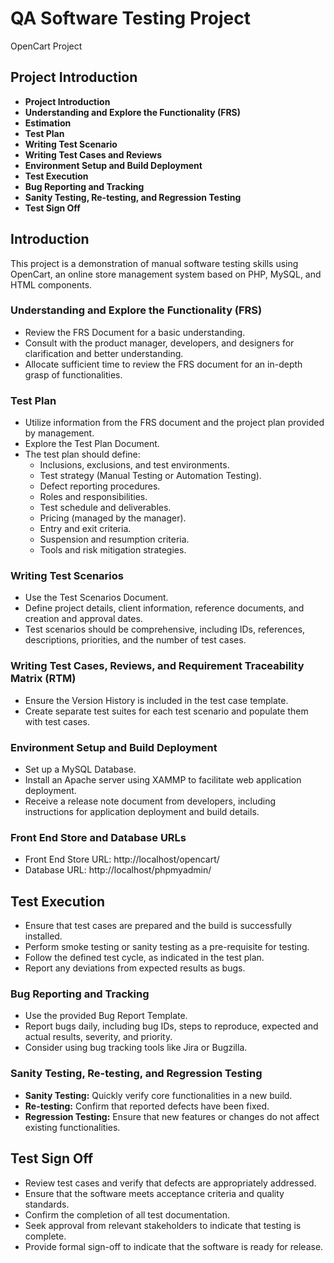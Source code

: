 # QA Software Testing Project
OpenCart Project

## Project Introduction

- **Project Introduction**
- **Understanding and Explore the Functionality (FRS)**
- **Estimation**
- **Test Plan**
- **Writing Test Scenario**
- **Writing Test Cases and Reviews**
- **Environment Setup and Build Deployment**
- **Test Execution**
- **Bug Reporting and Tracking**
- **Sanity Testing, Re-testing, and Regression Testing**
- **Test Sign Off**

## Introduction

This project is a demonstration of manual software testing skills using OpenCart, an online store management system based on PHP, MySQL, and HTML components.

### Understanding and Explore the Functionality (FRS)

- Review the FRS Document for a basic understanding.
- Consult with the product manager, developers, and designers for clarification and better understanding.
- Allocate sufficient time to review the FRS document for an in-depth grasp of functionalities.

### Test Plan

- Utilize information from the FRS document and the project plan provided by management.
- Explore the Test Plan Document.
- The test plan should define:
  - Inclusions, exclusions, and test environments.
  - Test strategy (Manual Testing or Automation Testing).
  - Defect reporting procedures.
  - Roles and responsibilities.
  - Test schedule and deliverables.
  - Pricing (managed by the manager).
  - Entry and exit criteria.
  - Suspension and resumption criteria.
  - Tools and risk mitigation strategies.

### Writing Test Scenarios

- Use the Test Scenarios Document.
- Define project details, client information, reference documents, and creation and approval dates.
- Test scenarios should be comprehensive, including IDs, references, descriptions, priorities, and the number of test cases.

### Writing Test Cases, Reviews, and Requirement Traceability Matrix (RTM)

- Ensure the Version History is included in the test case template.
- Create separate test suites for each test scenario and populate them with test cases.

### Environment Setup and Build Deployment

- Set up a MySQL Database.
- Install an Apache server using XAMMP to facilitate web application deployment.
- Receive a release note document from developers, including instructions for application deployment and build details.

### Front End Store and Database URLs

- Front End Store URL: http://localhost/opencart/
- Database URL: http://localhost/phpmyadmin/

## Test Execution

- Ensure that test cases are prepared and the build is successfully installed.
- Perform smoke testing or sanity testing as a pre-requisite for testing.
- Follow the defined test cycle, as indicated in the test plan.
- Report any deviations from expected results as bugs.

### Bug Reporting and Tracking

- Use the provided Bug Report Template.
- Report bugs daily, including bug IDs, steps to reproduce, expected and actual results, severity, and priority.
- Consider using bug tracking tools like Jira or Bugzilla.

### Sanity Testing, Re-testing, and Regression Testing

- **Sanity Testing:** Quickly verify core functionalities in a new build.
- **Re-testing:** Confirm that reported defects have been fixed.
- **Regression Testing:** Ensure that new features or changes do not affect existing functionalities.

## Test Sign Off

- Review test cases and verify that defects are appropriately addressed.
- Ensure that the software meets acceptance criteria and quality standards.
- Confirm the completion of all test documentation.
- Seek approval from relevant stakeholders to indicate that testing is complete.
- Provide formal sign-off to indicate that the software is ready for release.

